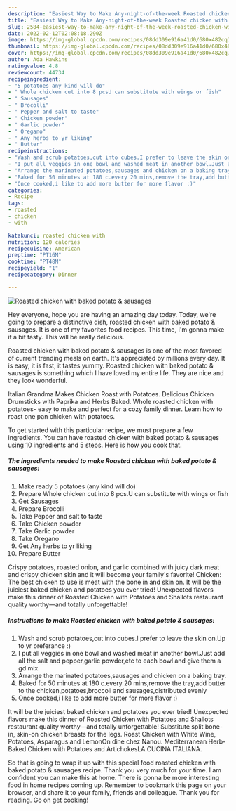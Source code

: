 ```yaml
---
description: "Easiest Way to Make Any-night-of-the-week Roasted chicken with baked potato &amp;amp; sausages"
title: "Easiest Way to Make Any-night-of-the-week Roasted chicken with baked potato &amp;amp; sausages"
slug: 2584-easiest-way-to-make-any-night-of-the-week-roasted-chicken-with-baked-potato-and-amp-sausages
date: 2022-02-12T02:08:18.290Z
image: https://img-global.cpcdn.com/recipes/08dd309e916a41d0/680x482cq70/roasted-chicken-with-baked-potato-sausages-recipe-main-photo.jpg
thumbnail: https://img-global.cpcdn.com/recipes/08dd309e916a41d0/680x482cq70/roasted-chicken-with-baked-potato-sausages-recipe-main-photo.jpg
cover: https://img-global.cpcdn.com/recipes/08dd309e916a41d0/680x482cq70/roasted-chicken-with-baked-potato-sausages-recipe-main-photo.jpg
author: Ada Hawkins
ratingvalue: 4.8
reviewcount: 44734
recipeingredient:
- "5 potatoes any kind will do"
- " Whole chicken cut into 8 pcsU can substitute with wings or fish"
- " Sausages"
- " Brocolli"
- " Pepper and salt to taste"
- " Chicken powder"
- " Garlic powder"
- " Oregano"
- " Any herbs to yr liking"
- " Butter"
recipeinstructions:
- "Wash and scrub potatoes,cut into cubes.I prefer to leave the skin on.Up to yr preferance :)"
- "I put all veggies in one bowl and washed meat in another bowl.Just add all the salt and pepper,garlic powder,etc to each bowl and give them a gd mix."
- "Arrange the marinated potatoes,sausages and chicken on a baking tray."
- "Baked for 50 minutes at 180 c.every 20 mins,remove the tray,add butter to the chicken,potatoes,broccoli and sausages,distributed evenly"
- "Once cooked,i like to add more butter for more flavor :)"
categories:
- Recipe
tags:
- roasted
- chicken
- with

katakunci: roasted chicken with 
nutrition: 120 calories
recipecuisine: American
preptime: "PT16M"
cooktime: "PT48M"
recipeyield: "1"
recipecategory: Dinner

---
```



![Roasted chicken with baked potato &amp; sausages](https://img-global.cpcdn.com/recipes/08dd309e916a41d0/680x482cq70/roasted-chicken-with-baked-potato-sausages-recipe-main-photo.jpg)

Hey everyone, hope you are having an amazing day today. Today, we're going to prepare a distinctive dish, roasted chicken with baked potato &amp; sausages. It is one of my favorites food recipes. This time, I'm gonna make it a bit tasty. This will be really delicious.

Roasted chicken with baked potato &amp; sausages is one of the most favored of current trending meals on earth. It's appreciated by millions every day. It is easy, it is fast, it tastes yummy. Roasted chicken with baked potato &amp; sausages is something which I have loved my entire life. They are nice and they look wonderful.

Italian Grandma Makes Chicken Roast with Potatoes. Delicious Chicken Drumsticks with Paprika and Herbs Baked. Whole roasted chicken with potatoes- easy to make and perfect for a cozy family dinner. Learn how to roast one pan chicken with potatoes.


To get started with this particular recipe, we must prepare a few ingredients. You can have roasted chicken with baked potato &amp; sausages using 10 ingredients and 5 steps. Here is how you cook that.

<!--inarticleads1-->

##### The ingredients needed to make Roasted chicken with baked potato &amp; sausages:

1. Make ready 5 potatoes (any kind will do)
1. Prepare  Whole chicken cut into 8 pcs.U can substitute with wings or fish
1. Get  Sausages
1. Prepare  Brocolli
1. Take  Pepper and salt to taste
1. Take  Chicken powder
1. Take  Garlic powder
1. Take  Oregano
1. Get  Any herbs to yr liking
1. Prepare  Butter


Crispy potatoes, roasted onion, and garlic combined with juicy dark meat and crispy chicken skin and it will become your family&#39;s favorite! Chicken: The best chicken to use is meat with the bone in and skin on. It will be the juiciest baked chicken and potatoes you ever tried! Unexpected flavors make this dinner of Roasted Chicken with Potatoes and Shallots restaurant quality worthy—and totally unforgettable! 

<!--inarticleads2-->

##### Instructions to make Roasted chicken with baked potato &amp; sausages:

1. Wash and scrub potatoes,cut into cubes.I prefer to leave the skin on.Up to yr preferance :)
1. I put all veggies in one bowl and washed meat in another bowl.Just add all the salt and pepper,garlic powder,etc to each bowl and give them a gd mix.
1. Arrange the marinated potatoes,sausages and chicken on a baking tray.
1. Baked for 50 minutes at 180 c.every 20 mins,remove the tray,add butter to the chicken,potatoes,broccoli and sausages,distributed evenly
1. Once cooked,i like to add more butter for more flavor :)


It will be the juiciest baked chicken and potatoes you ever tried! Unexpected flavors make this dinner of Roasted Chicken with Potatoes and Shallots restaurant quality worthy—and totally unforgettable! Substitute split bone-in, skin-on chicken breasts for the legs. Roast Chicken with White Wine, Potatoes, Asparagus and LemonOn dine chez Nanou. Mediterranean Herb-Baked Chicken with Potatoes and ArtichokesLA CUCINA ITALIANA. 

So that is going to wrap it up with this special food roasted chicken with baked potato &amp; sausages recipe. Thank you very much for your time. I am confident you can make this at home. There is gonna be more interesting food in home recipes coming up. Remember to bookmark this page on your browser, and share it to your family, friends and colleague. Thank you for reading. Go on get cooking!
